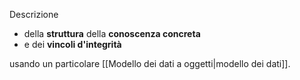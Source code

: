 Descrizione 
- della **struttura** della **conoscenza concreta**
- e dei **vincoli d'integrità**

usando un particolare [[Modello dei dati a oggetti|modello dei dati]].